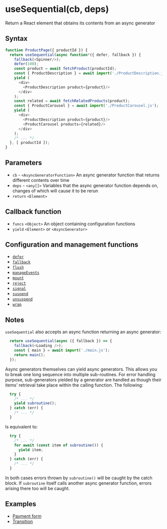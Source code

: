 # useSequential(cb, deps)

Return a React element that obtains its contents from an async generator

## Syntax

```js
function ProductPage({ productId }) {
  return useSequential(async function*({ defer, fallback }) {
    fallback(<Spinner/>);
    defer(100);
    const product = await fetchProduct(productId);
    const { ProductDescription } = await import('./ProductDescription.js');
    yield (
      <div>
        <ProductDescription product={product}/>
      </div>
    );
    const related = await fetchRelatedProducts(product);
    const { ProductCarousel } = await import('./ProductCarousel.js');
    yield (
      <div>
        <ProductDescription product={product}/>
        <ProductCarousel products={related}/>
      </div>
    );
    /* ... */
  }, [ productId ]);
}
```

## Parameters

* `cb` - `<AsyncGeneratorFunction>` An async generator function that returns different contents over time
* `deps` - `<any[]>` Variables that the async generator function depends on, changes of which will cause it to be rerun
* `return` `<Element>`

## Callback function

* `funcs` `<Object>` An object containing configuration functions
* `yield`  `<Element>` or `<AsyncGenerator>`

## Configuration and management functions

* [`defer`](./defer.md)
* [`fallback`](./fallback.md)
* [`flush`](./flush.md)
* [`manageEvents`](./manageEvents.md)
* [`mount`](./mount.md)
* [`reject`](./reject.md)
* [`signal`](./signal.md)
* [`suspend`](./suspend.md)
* [`unsuspend`](./unsuspend.md)
* [`wrap`](./wrap.md)

## Notes

`useSequential` also accepts an async function returning an async generator:

```js
  return useSequential(async ({ fallback }) => {
    fallback(<Loading />);
    const { main } = await import('./main.js');
    return main();
  });
```

Async generators themselves can yield async generators. This allows you to break one long sequence into multiple
sub-routines. For error handling purpose, sub-generators yielded by a generator are handled as though their items'
retrieval take place within the calling function. The following:

```js
  try {
    /* ... */
    yield subroutine();
  } catch (err) {
    /* ... */
  }
```

Is equivalent to:

```js
  try {
    /* ... */
    for await (const item of subroutine()) {
      yield item;
    }
  } catch (err) {
    /* ... */
  }
```

In both cases errors thrown by `subroutine()` will be caught by the catch block. If `subroutine` itself calls
another async generator function, errors arising there too will be caught.

## Examples

* [Payment form](../examples/payment/README.md)
* [Transition](../examples/transition/README.md)
